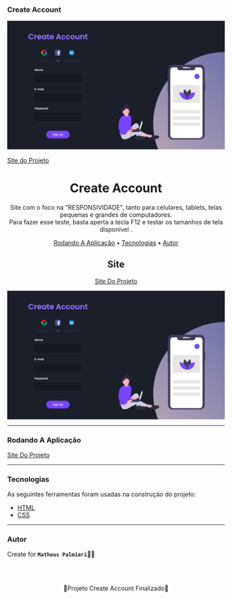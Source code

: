 ### Create Account

<img src="images/imagem.png">

<a href="https://createaccount-matheuspalmieri.netlify.app//" target="_blank">Site do Projeto</a>

<!-- Título -->

<h1 align="center">Create Account</h1>

<!-- Descrição -->

<p align="center">Site com o foco na "RESPONSIVIDADE", tanto para celulares, tablets, telas pequenas e grandes de computadores.<br> Para fazer esse teste, basta aperta a tecla F12 e testar os tamanhos de tela disponível .</p>

<!-- Súmario -->

<p align="center">
 <a href="#rodando-a-aplicação">Rodando A Aplicação</a> •
 <a href="#tecnologias">Tecnologias</a> •
 <a href="#autor">Autor</a>
</p>

<!-- Site -->

<h2 align="center">Site</h2>

<p align="center">
 <a href="https://createaccount-matheuspalmieri.netlify.app//">Site Do Projeto</a>
</p>

<img src="images/imagem.png" width="1366px" align="center">

---

### Rodando A Aplicação

<a href="https://createaccount-matheuspalmieri.netlify.app//">Site Do Projeto</a>

---

### Tecnologias

As seguintes ferramentas foram usadas na construção do projeto:

- [HTML](https://html.com/)
- [CSS](https://html.com/css/)

---

### Autor

Create for <b>`Matheus Palmieri`</b>👨‍💻

<br>
<br>

<p align="center">🎉Projeto Create Account Finalizado🚀</p>
